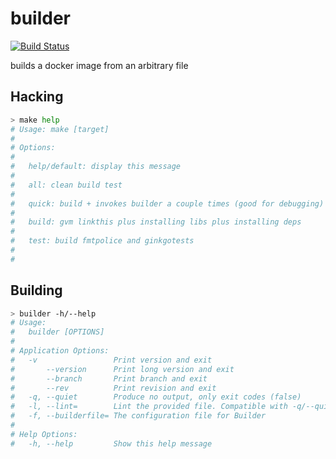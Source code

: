 builder
=======

[![Build Status](https://travis-ci.org/rafecolton/builder.svg?branch=master)](https://travis-ci.org/rafecolton/builder)

builds a docker image from an arbitrary file

## Hacking

```bash
> make help
# Usage: make [target]
#
# Options:
#
#   help/default: display this message
#
#   all: clean build test
#
#   quick: build + invokes builder a couple times (good for debugging)
#
#   build: gvm linkthis plus installing libs plus installing deps
#
#   test: build fmtpolice and ginkgotests
#
#
```

## Building

```bash
> builder -h/--help
# Usage:
#   builder [OPTIONS]
# 
# Application Options:
#   -v                 Print version and exit
#       --version      Print long version and exit
#       --branch       Print branch and exit
#       --rev          Print revision and exit
#   -q, --quiet        Produce no output, only exit codes (false)
#   -l, --lint=        Lint the provided file. Compatible with -q/--quiet
#   -f, --builderfile= The configuration file for Builder
# 
# Help Options:
#   -h, --help         Show this help message
```
